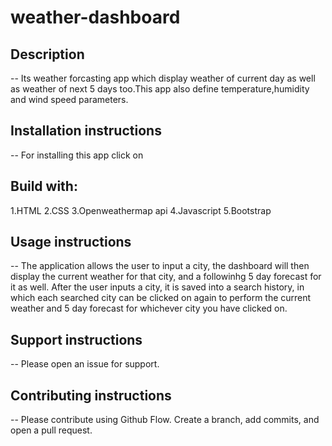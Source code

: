 # weather-dashboard

## Description
-- Its weather forcasting app which display weather of current day as well as weather of next 5 days too.This app also define temperature,humidity and wind speed parameters.

## Installation instructions
-- For installing this app click on 

## Build with:
1.HTML
2.CSS
3.Openweathermap api
4.Javascript
5.Bootstrap

## Usage instructions
-- The application allows the user to input a city, the dashboard will then display the current weather for that city, and a followinhg 5 day forecast for it as well. After the user inputs a city, it is saved into a search history, in which each searched city can be clicked on again to perform the current weather and 5 day forecast for whichever city you have clicked on.

## Support instructions
-- Please open an issue for support.

## Contributing instructions
-- Please contribute using Github Flow. Create a branch, add commits, and open a pull request.
